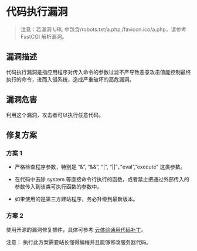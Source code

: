 # 代码执行漏洞

> 注意：若漏洞 URL 中包含/robots.txt/a.php,/favicon.ico/a.php，请参考 FastCGI 解析漏洞。

## 漏洞描述
代码执行漏洞是指应用程序对传入命令的参数过滤不严导致恶意攻击值能控制最终执行的命令，进而入侵系统，造成严重破坏的高危漏洞。

## 漏洞危害
利用这个漏洞，攻击者可以执行任意代码。

## 修复方案
### 方案 1
- 严格检查程序参数，特别是 “&”, “&&”, “|”, “||”，”eval”,”execute” 这类参数。

- 在代码中去除 system 等直接命令行执行的函数，或者禁止把通过外部传入的参数传入到该类可执行函数的参数中。

- 如果使用的是第三方建站程序，务必升级到最新版本。

### 方案 2
使用开源的漏洞修复插件，具体可参考 [云体验通用代码补丁](https://bbs.aliyun.com/read/137391.html?spm=a2c4g.11186623.2.11.754934fbwzB9Su)。

注意： 执行此方案需要站长懂得编程并且能够修改服务器代码。